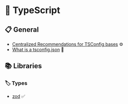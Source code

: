 # 🔷 TypeScript

## 📋 General

- [Centralized Recommendations for TSConfig bases](https://github.com/tsconfig/bases) ⚙️
- [What is a tsconfig.json](https://www.typescriptlang.org/docs/handbook/tsconfig-json.html) 📖

## 📚 Libraries

### 🏷️ Types

- [zod](https://zod.dev/) ✅